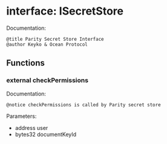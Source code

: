 
# interface: ISecretStore

Documentation:
```
@title Parity Secret Store Interface
@author Keyko & Ocean Protocol
```

## Functions

### external checkPermissions

Documentation:

```
@notice checkPermissions is called by Parity secret store
```
Parameters:
* address user
* bytes32 documentKeyId
